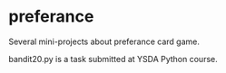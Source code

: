 # preferance
Several mini-projects about preferance card game.

bandit20.py is a task submitted at YSDA Python course.
